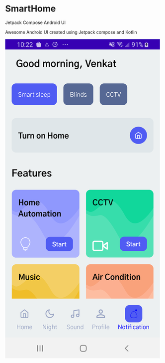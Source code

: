 # SmartHome
Jetpack Compose Android UI 

Awesome Android UI created using Jetpack compose and Kotlin

![Screenshot](https://github.com/insomaniacvenkat/SmartHome/blob/master/screenshot-1662700982715.png)

